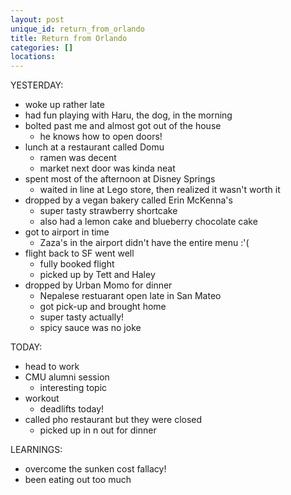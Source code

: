 ```yaml
---
layout: post
unique_id: return_from_orlando
title: Return from Orlando
categories: []
locations: 
---
```


YESTERDAY:
* woke up rather late
* had fun playing with Haru, the dog, in the morning
* bolted past me and almost got out of the house
  * he knows how to open doors!
* lunch at a restaurant called Domu
  * ramen was decent
  * market next door was kinda neat
* spent most of the afternoon at Disney Springs
  * waited in line at Lego store, then realized it wasn't worth it
* dropped by a vegan bakery called Erin McKenna's
  * super tasty strawberry shortcake
  * also had a lemon cake and blueberry chocolate cake
* got to airport in time
  * Zaza's in the airport didn't have the entire menu :'(
* flight back to SF went well
  * fully booked flight
  * picked up by Tett and Haley
* dropped by Urban Momo for dinner
  * Nepalese restuarant open late in San Mateo
  * got pick-up and brought home
  * super tasty actually!
  * spicy sauce was no joke

TODAY:
* head to work
* CMU alumni session
  * interesting topic
* workout
  * deadlifts today!
* called pho restaurant but they were closed
  * picked up in n out for dinner

LEARNINGS:
* overcome the sunken cost fallacy!
* been eating out too much
